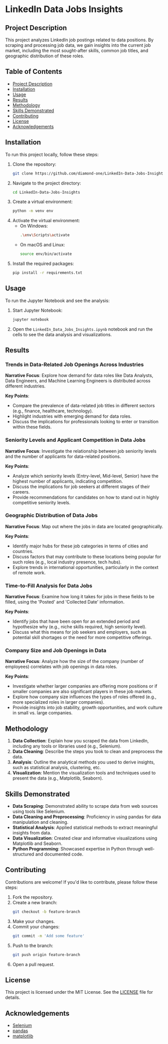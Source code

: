# LinkedIn Data Jobs Insights

## Project Description

This project analyzes LinkedIn job postings related to data positions. By scraping and processing job data, we gain insights into the current job market, including the most sought-after skills, common job titles, and geographic distribution of these roles.

## Table of Contents

- [Project Description](#project-description)
- [Installation](#installation)
- [Usage](#usage)
- [Results](#results)
- [Methodology](#methodology)
- [Skills Demonstrated](#skills-demonstrated)
- [Contributing](#contributing)
- [License](#license)
- [Acknowledgements](#acknowledgements)

## Installation

To run this project locally, follow these steps:

1. Clone the repository:
    ```sh
    git clone https://github.com/diamond-one/LinkedIn-Data-Jobs-Insights.git
    ```
2. Navigate to the project directory:
    ```sh
    cd LinkedIn-Data-Jobs-Insights
    ```
3. Create a virtual environment:
    ```sh
    python -m venv env
    ```
4. Activate the virtual environment:
    - On Windows:
        ```sh
        .\env\Scripts\activate
        ```
    - On macOS and Linux:
        ```sh
        source env/bin/activate
        ```
5. Install the required packages:
    ```sh
    pip install -r requirements.txt
    ```

## Usage

To run the Jupyter Notebook and see the analysis:

1. Start Jupyter Notebook:
    ```sh
    jupyter notebook
    ```
2. Open the `LinkedIn_Data_Jobs_Insights.ipynb` notebook and run the cells to see the data analysis and visualizations.

## Results

### Trends in Data-Related Job Openings Across Industries

**Narrative Focus**: Explore how demand for data roles like Data Analysts, Data Engineers, and Machine Learning Engineers is distributed across different industries.

**Key Points**:
- Compare the prevalence of data-related job titles in different sectors (e.g., finance, healthcare, technology).
- Highlight industries with emerging demand for data roles.
- Discuss the implications for professionals looking to enter or transition within these fields.

### Seniority Levels and Applicant Competition in Data Jobs

**Narrative Focus**: Investigate the relationship between job seniority levels and the number of applicants for data-related positions.

**Key Points**:
- Analyze which seniority levels (Entry-level, Mid-level, Senior) have the highest number of applicants, indicating competition.
- Discuss the implications for job seekers at different stages of their careers.
- Provide recommendations for candidates on how to stand out in highly competitive seniority levels.

### Geographic Distribution of Data Jobs

**Narrative Focus**: Map out where the jobs in data are located geographically.

**Key Points**:
- Identify major hubs for these job categories in terms of cities and countries.
- Discuss factors that may contribute to these locations being popular for such roles (e.g., local industry presence, tech hubs).
- Explore trends in international opportunities, particularly in the context of remote work.

### Time-to-Fill Analysis for Data Jobs

**Narrative Focus**: Examine how long it takes for jobs in these fields to be filled, using the 'Posted' and 'Collected Date' information.

**Key Points**:
- Identify jobs that have been open for an extended period and hypothesize why (e.g., niche skills required, high seniority level).
- Discuss what this means for job seekers and employers, such as potential skill shortages or the need for more competitive offerings.

### Company Size and Job Openings in Data

**Narrative Focus**: Analyze how the size of the company (number of employees) correlates with job openings in data roles.

**Key Points**:
- Investigate whether larger companies are offering more positions or if smaller companies are also significant players in these job markets.
- Explore how company size influences the types of roles offered (e.g., more specialized roles in larger companies).
- Provide insights into job stability, growth opportunities, and work culture in small vs. large companies.

## Methodology

1. **Data Collection**: Explain how you scraped the data from LinkedIn, including any tools or libraries used (e.g., Selenium).
2. **Data Cleaning**: Describe the steps you took to clean and preprocess the data.
3. **Analysis**: Outline the analytical methods you used to derive insights, such as statistical analysis, clustering, etc.
4. **Visualization**: Mention the visualization tools and techniques used to present the data (e.g., Matplotlib, Seaborn).

## Skills Demonstrated

- **Data Scraping**: Demonstrated ability to scrape data from web sources using tools like Selenium.
- **Data Cleaning and Preprocessing**: Proficiency in using pandas for data manipulation and cleaning.
- **Statistical Analysis**: Applied statistical methods to extract meaningful insights from data.
- **Data Visualization**: Created clear and informative visualizations using Matplotlib and Seaborn.
- **Python Programming**: Showcased expertise in Python through well-structured and documented code.

## Contributing

Contributions are welcome! If you'd like to contribute, please follow these steps:

1. Fork the repository.
2. Create a new branch:
    ```sh
    git checkout -b feature-branch
    ```
3. Make your changes.
4. Commit your changes:
    ```sh
    git commit -m 'Add some feature'
    ```
5. Push to the branch:
    ```sh
    git push origin feature-branch
    ```
6. Open a pull request.

## License

This project is licensed under the MIT License. See the [LICENSE](LICENSE) file for details.

## Acknowledgements

- [Selenium](https://www.selenium.dev/)
- [pandas](https://pandas.pydata.org/)
- [matplotlib](https://matplotlib.org/)
